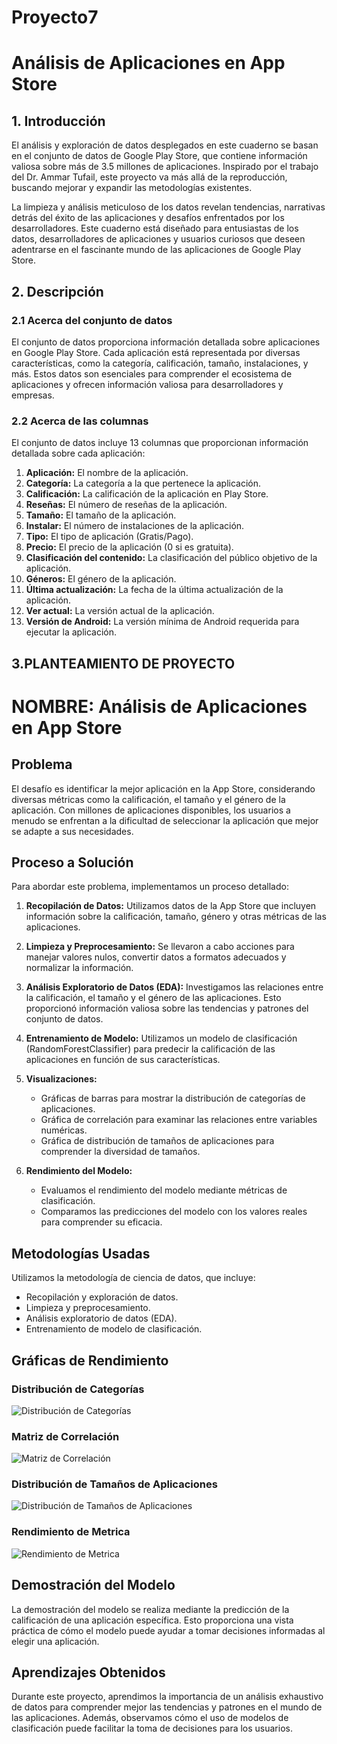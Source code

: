 # Proyecto7
# Análisis de Aplicaciones en App Store

## 1. Introducción

El análisis y exploración de datos desplegados en este cuaderno se basan en el conjunto de datos de Google Play Store, que contiene información valiosa sobre más de 3.5 millones de aplicaciones. Inspirado por el trabajo del Dr. Ammar Tufail, este proyecto va más allá de la reproducción, buscando mejorar y expandir las metodologías existentes.

La limpieza y análisis meticuloso de los datos revelan tendencias, narrativas detrás del éxito de las aplicaciones y desafíos enfrentados por los desarrolladores. Este cuaderno está diseñado para entusiastas de los datos, desarrolladores de aplicaciones y usuarios curiosos que deseen adentrarse en el fascinante mundo de las aplicaciones de Google Play Store.

## 2. Descripción

### 2.1 Acerca del conjunto de datos

El conjunto de datos proporciona información detallada sobre aplicaciones en Google Play Store. Cada aplicación está representada por diversas características, como la categoría, calificación, tamaño, instalaciones, y más. Estos datos son esenciales para comprender el ecosistema de aplicaciones y ofrecen información valiosa para desarrolladores y empresas.



### 2.2 Acerca de las columnas

El conjunto de datos incluye 13 columnas que proporcionan información detallada sobre cada aplicación:

1. **Aplicación:** El nombre de la aplicación.
2. **Categoría:** La categoría a la que pertenece la aplicación.
3. **Calificación:** La calificación de la aplicación en Play Store.
4. **Reseñas:** El número de reseñas de la aplicación.
5. **Tamaño:** El tamaño de la aplicación.
6. **Instalar:** El número de instalaciones de la aplicación.
7. **Tipo:** El tipo de aplicación (Gratis/Pago).
8. **Precio:** El precio de la aplicación (0 si es gratuita).
9. **Clasificación del contenido:** La clasificación del público objetivo de la aplicación.
10. **Géneros:** El género de la aplicación.
11. **Última actualización:** La fecha de la última actualización de la aplicación.
12. **Ver actual:** La versión actual de la aplicación.
13. **Versión de Android:** La versión mínima de Android requerida para ejecutar la aplicación.

## 3.PLANTEAMIENTO DE PROYECTO
# NOMBRE: Análisis de Aplicaciones en App Store

## Problema

El desafío es identificar la mejor aplicación en la App Store, considerando diversas métricas como la calificación, el tamaño y el género de la aplicación. Con millones de aplicaciones disponibles, los usuarios a menudo se enfrentan a la dificultad de seleccionar la aplicación que mejor se adapte a sus necesidades.

## Proceso a Solución

Para abordar este problema, implementamos un proceso detallado:

1. **Recopilación de Datos:** Utilizamos datos de la App Store que incluyen información sobre la calificación, tamaño, género y otras métricas de las aplicaciones.

2. **Limpieza y Preprocesamiento:** Se llevaron a cabo acciones para manejar valores nulos, convertir datos a formatos adecuados y normalizar la información.

3. **Análisis Exploratorio de Datos (EDA):** Investigamos las relaciones entre la calificación, el tamaño y el género de las aplicaciones. Esto proporcionó información valiosa sobre las tendencias y patrones del conjunto de datos.

4. **Entrenamiento de Modelo:** Utilizamos un modelo de clasificación (RandomForestClassifier) para predecir la calificación de las aplicaciones en función de sus características.

5. **Visualizaciones:**
   - Gráficas de barras para mostrar la distribución de categorías de aplicaciones.
   - Gráfica de correlación para examinar las relaciones entre variables numéricas.
   - Gráfica de distribución de tamaños de aplicaciones para comprender la diversidad de tamaños.

6. **Rendimiento del Modelo:**
   - Evaluamos el rendimiento del modelo mediante métricas de clasificación.
   - Comparamos las predicciones del modelo con los valores reales para comprender su eficacia.

## Metodologías Usadas

Utilizamos la metodología de ciencia de datos, que incluye:

- Recopilación y exploración de datos.
- Limpieza y preprocesamiento.
- Análisis exploratorio de datos (EDA).
- Entrenamiento de modelo de clasificación.

## Gráficas de Rendimiento

### Distribución de Categorías
![Distribución de Categorías](https://github.com/Ptono/Proyecto7/blob/main/BarrasDeCategoria.png?raw=true)

### Matriz de Correlación
![Matriz de Correlación](https://github.com/Ptono/Proyecto7/blob/main/GraficaDeCorrelacion.png?raw=true)

### Distribución de Tamaños de Aplicaciones
![Distribución de Tamaños de Aplicaciones](https://github.com/Ptono/Proyecto7/blob/main/DistribucionDeTamanos.png?raw=true)

### Rendimiento de Metrica
![Rendimiento de Metrica](https://github.com/Ptono/Proyecto7/blob/main/RendimientoDeMetrica.png?raw=true)


## Demostración del Modelo

La demostración del modelo se realiza mediante la predicción de la calificación de una aplicación específica. Esto proporciona una vista práctica de cómo el modelo puede ayudar a tomar decisiones informadas al elegir una aplicación.

## Aprendizajes Obtenidos

Durante este proyecto, aprendimos la importancia de un análisis exhaustivo de datos para comprender mejor las tendencias y patrones en el mundo de las aplicaciones. Además, observamos cómo el uso de modelos de clasificación puede facilitar la toma de decisiones para los usuarios.


